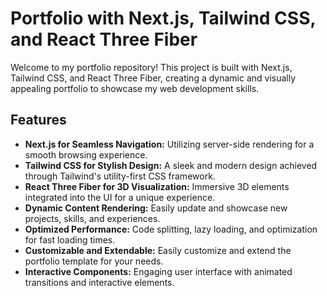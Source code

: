 # Portfolio with Next.js, Tailwind CSS, and React Three Fiber

Welcome to my portfolio repository! This project is built with Next.js, Tailwind CSS, and React Three Fiber, creating a dynamic and visually appealing portfolio to showcase my web development skills.

## Features

- **Next.js for Seamless Navigation:** Utilizing server-side rendering for a smooth browsing experience.
- **Tailwind CSS for Stylish Design:** A sleek and modern design achieved through Tailwind's utility-first CSS framework.
- **React Three Fiber for 3D Visualization:** Immersive 3D elements integrated into the UI for a unique experience.
- **Dynamic Content Rendering:** Easily update and showcase new projects, skills, and experiences.
- **Optimized Performance:** Code splitting, lazy loading, and optimization for fast loading times.
- **Customizable and Extendable:** Easily customize and extend the portfolio template for your needs.
- **Interactive Components:** Engaging user interface with animated transitions and interactive elements.
